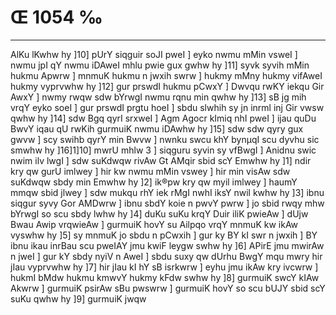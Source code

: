 # Œ 1054 ‰
---
AlKu lKwhw hy ]10] pUrY siqguir soJI pweI ] eyko nwmu mMin vsweI ]
nwmu jpI qY nwmu iDAweI mhlu pwie gux gwhw hy ]11] syvk syvih mMin
hukmu Apwrw ] mnmuK hukmu n jwxih swrw ] hukmy mMny hukmy vifAweI
hukmy vyprvwhw hy ]12] gur prswdI hukmu pCwxY ] Dwvqu rwKY iekqu Gir
AwxY ] nwmy rwqw sdw bYrwgI nwmu rqnu min qwhw hy ]13] sB jg mih
vrqY eyko soeI ] gur prswdI prgtu hoeI ] sbdu slwhih sy jn inrml
inj Gir vwsw qwhw hy ]14] sdw Bgq qyrI srxweI ] Agm Agocr
kImiq nhI pweI ] ijau quDu BwvY iqau qU rwKih gurmuiK nwmu iDAwhw hy
]15] sdw sdw qyry gux gwvw ] scy swihb qyrY min Bwvw ] nwnku swcu khY
bynµqI scu dyvhu sic smwhw hy ]16]1]10] mwrU mhlw 3 ] siqguru syvin
sy vfBwgI ] Anidnu swic nwim ilv lwgI ] sdw suKdwqw rivAw Gt
AMqir sbid scY Emwhw hy ]1] ndir kry qw gurU imlwey ] hir kw nwmu
mMin vswey ] hir min visAw sdw suKdwqw sbdy min Emwhw hy ]2] ik®pw
kry qw myil imlwey ] haumY mmqw sbid jlwey ] sdw mukqu rhY iek rMgI
nwhI iksY nwil kwhw hy ]3] ibnu siqgur syvy Gor AMDwrw ] ibnu sbdY koie
n pwvY pwrw ] jo sbid rwqy mhw bYrwgI so scu sbdy lwhw hy ]4] duKu suKu
krqY Duir iliK pwieAw ] dUjw Bwau Awip vrqwieAw ] gurmuiK hovY su
Ailpqo vrqY mnmuK kw ikAw vyswhw hy ]5] sy mnmuK jo sbdu n pCwxih
] gur ky BY kI swr n jwxih ] BY ibnu ikau inrBau scu pweIAY jmu kwiF
leygw swhw hy ]6] APirE jmu mwirAw n jweI ] gur kY sbdy nyiV n
AweI ] sbdu suxy qw dUrhu BwgY mqu mwry hir jIau vyprvwhw hy ]7] hir
jIau kI hY sB isrkwrw ] eyhu jmu ikAw kry ivcwrw ] hukmI bMdw hukmu
kmwvY hukmy kFdw swhw hy ]8] gurmuiK swcY kIAw Akwrw ] gurmuiK
psirAw sBu pwswrw ] gurmuiK hovY so scu bUJY sbid scY suKu qwhw hy ]9]
gurmuiK jwqw
####
